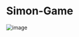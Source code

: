 # Simon-Game
![image](https://user-images.githubusercontent.com/79441278/177547507-fa277645-c002-4a97-a304-008ec02778c1.png)
